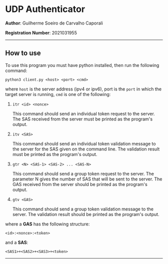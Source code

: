 # UDP Authenticator

**Author**: Guilherme Soeiro de Carvalho Caporali

**Registration Number**: 2021031955

---

## How to use

To use this program you must have python installed, then run the following command:

```shell
python3 client.py <host> <port> <cmd>
```

where `host` is the server address (ipv4 or ipv6), port is the `port`
in which the target server is running, `cmd` is one of the following:

1. `itr <id> <nonce>`

    This command should send an individual token request to the server. 
    The SAS received from the server must be printed as the program's output.

2. `itv <SAS>`

    This command should send an individual token validation message to 
    the server for the SAS given on the command line. The validation result
    must be printed as the program's output.

3. `gtr <N> <SAS-1> <SAS-2> ... <SAS-N>`

    This command should send a group token request to the server. The
    parameter N gives the number of SAS that will be sent to the server. The
    GAS received from the server should be printed as the program's output.

4. `gtv <GAS>`

    This command should send a group token validation message to the server.
    The validation result should be printed as the program's output.

where a **GAS** has the following structure:

```
<id>:<nonce>:<token>
```

and a **SAS**:

```
<SAS1>+<SAS2>+<SAS3>+<token>
```

---


